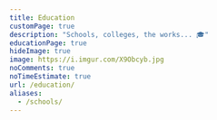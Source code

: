 ```yaml
---
title: Education
customPage: true
description: "Schools, colleges, the works... 🎓"
educationPage: true
hideImage: true
image: https://i.imgur.com/X9Obcyb.jpg
noComments: true
noTimeEstimate: true
url: /education/
aliases:
  - /schools/
---
```

